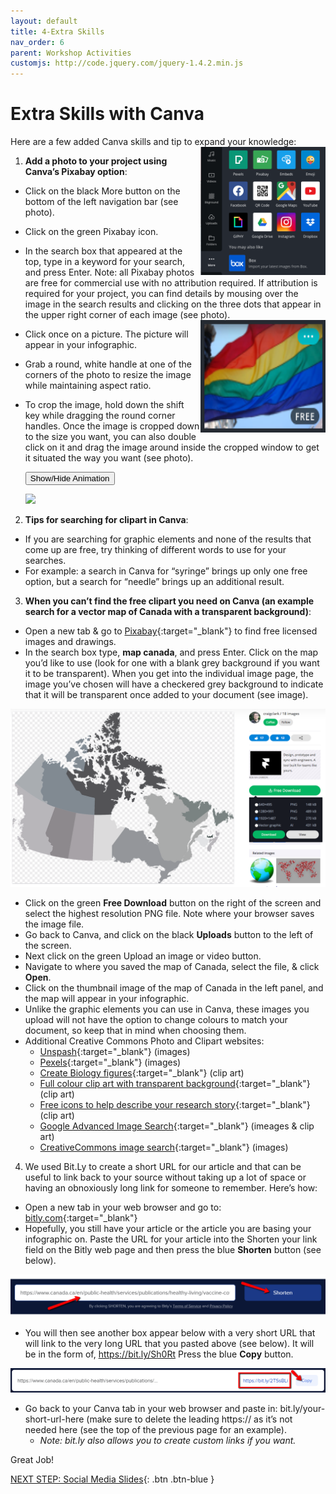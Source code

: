 ```yaml
---
layout: default
title: 4-Extra Skills
nav_order: 6
parent: Workshop Activities
customjs: http://code.jquery.com/jquery-1.4.2.min.js
---
```

# Extra Skills with Canva
Here are a few added Canva skills and tip to expand your knowledge:
<img src="images//infographics-extra-01.png" style="float:right;width:200px;" alt="More button with icon options"> 

1. **Add a photo to your project using Canva’s Pixabay option**:
  - Click on the black More button on the bottom of the left navigation bar (see photo).
  - Click on the green Pixabay icon.
  - In the search box that appeared at the top, type in a keyword for your search, and press Enter. Note: all Pixabay photos are free for commercial use with no attribution required. If attribution is required for your project, you can find details by mousing over the image in the search results and clicking on the three dots that appear in the upper right corner of each image (see photo).<img src="images//infographics-extra-02.png" style="float:right;width:200px;height:180px;" alt="More button with icon options"> 
  - Click once on a picture. The picture will appear in your infographic.
  - Grab a round, white handle at one of the corners of the photo to resize the image while maintaining aspect ratio. 
  - To crop the image, hold down the shift key while dragging the round corner handles. Once the image is cropped down to the size you want, you can also double click on it and drag the image around inside the cropped window to get it situated the way you want (see photo). 

    <button onclick="toggle('gif1')">Show/Hide Animation</button>
    <div id="gif1">
    <img src="images/infographics-extra-03.gif" style="width:700px;">
    </div>

2. **Tips for searching for clipart in Canva**:
  - If you are searching for graphic elements and none of the results that come up are free, try thinking of different words to use for your searches. 
  - For example: a search in Canva for “syringe” brings up only one free option, but a search for “needle” brings up an additional result. 

3. **When you can’t find the free clipart you need on Canva (an example search for a vector map of Canada with a transparent background)**:
  - Open a new tab & go to [Pixabay](https://pixabay.com){:target="_blank"} to find free licensed images and drawings.
  - In the search box type, **map canada**, and press Enter. Click on the map you’d like to use (look for one with a blank grey background if you want it to be transparent).
When you get into the individual image page, the image you’ve chosen will have a checkered grey background to indicate that it will be transparent once added to your document
(see image).

  <img src="images//infographics-extra-04.png" style="width:700px;" alt="map example"> 

  - Click on the green **Free Download** button on the right of the screen and select the highest resolution PNG file. Note where your browser saves the image file.
  - Go back to Canva, and click on the black **Uploads** button to the left of the screen. 
  - Next click on the green Upload an image or video button.
  - Navigate to where you saved the map of Canada, select the file, & click **Open**.
  - Click on the thumbnail image of the map of Canada in the left panel, and the map will appear in your infographic.
  - Unlike the graphic elements you can use in Canva, these images you upload will not have the option to change colours to match your document, so keep that in mind when choosing them.
  - Additional Creative Commons Photo and Clipart websites:
    -   [Unspash](https://unsplash.com){:target="_blank"} (images)
    -   [Pexels](https://www.pexels.com){:target="_blank"} (images)
    -   [Create Biology figures](http://BioRender.com){:target="_blank"} (clip art)
    -   [Full colour clip art with transparent background](https://vectorstock.com){:target="_blank"} (clip art)
    -   [Free icons to help describe your research story](https://thenounproject.com){:target="_blank"} (clip art)
    -   [Google Advanced Image Search](https://www.google.ca/advanced_image_search){:target="_blank"} (imeages & clip art)
    -   [CreativeCommons image search](https://search.creativecommons.org/){:target="_blank"} (images)

4. We used Bit.Ly to create a short URL for our article and that can be useful to link back to your source without taking up a lot of space or having an obnoxiously long link for someone to remember. Here’s how:
  - Open a new tab in your web browser and go to: [bitly.com](https://bitly.com/){:target="_blank"}
  - Hopefully, you still have your article or the article you are basing your infographic on. Paste the URL for your article into the Shorten your link field on the Bitly web page and then press the blue **Shorten** button (see below).

  ![Shortened URL](/images/infographics-extra-06.png)

  - You will then see another box appear below with a very short URL that will link to the very long URL that you pasted above (see below). It will be in the form of, https://bit.ly/Sh0Rt  Press the blue **Copy** button.<br>

  ![Copy button Bitly shortener](/images/infographics-extra-07.png)

  - Go back to your Canva tab in your web browser and paste in: bit.ly/your-short-url-here (make sure to delete the leading https:// as it’s not needed here (see the top of the previous page for an example).
    - _Note: bit.ly also allows you to create custom links if you want._

Great Job!

<script>  

    function toggle(input) {
        var x = document.getElementById(input);
        if (x.style.display === "none") {
            x.style.display = "block";
        } else {
            x.style.display = "none";
        }
    }
</script>

[NEXT STEP: Social Media Slides](5-canva-social-media.html){: .btn .btn-blue }
